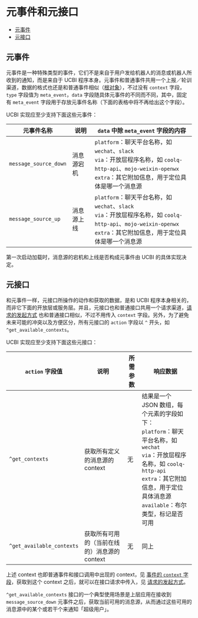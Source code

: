 # 元事件和元接口

<!-- TOC -->

- [元事件](#元事件)
- [元接口](#元接口)

<!-- /TOC -->

## 元事件

元事件是一种特殊类型的事件，它们不是来自于用户发给机器人的消息或机器人所收到的通知，而是来自于 UCBI 程序本身。元事件和普通事件共用一个上报／轮训渠道，数据的格式也还是和普通事件相似（[根对象](Event.md#根对象)），不过没有 `context` 字段，`type` 字段值为 `meta_event`，`data` 字段随具体元事件的不同而不同，其中，固定有 `meta_event` 字段用于存放元事件名称（下面的表格中将不再给出这个字段）。

UCBI 实现应至少支持下面这些元事件：

| 元事件名称 | 说明 | `data` 中除 `meta_event` 字段的内容 |
| -------- | ---- | ------------- |
| `message_source_down` | 消息源宕机 | `platform`：聊天平台名称，如 `wechat`、`slack`<br>`via`：开放层程序名称，如 `coolq-http-api`、`mojo-weixin-openwx`<br>`extra`：其它附加信息，用于定位具体是哪一个消息源 |
| `message_source_up` | 消息源上线 | `platform`：聊天平台名称，如 `wechat`、`slack`<br>`via`：开放层程序名称，如 `coolq-http-api`、`mojo-weixin-openwx`<br>`extra`：其它附加信息，用于定位具体是哪一个消息源 |

第一次启动加载时，消息源的宕机和上线是否构成元事件由 UCBI 的具体实现决定。

## 元接口

和元事件一样，元接口所操作的动作和获取的数据，是和 UCBI 程序本身相关的，而非它下面的开放层或服务层。并且，元接口也和普通接口共用一个请求渠道，[请求的发起方式](API.md#请求的发起方式) 也和普通接口相似，不过不用传入 `context` 字段。另外，为了避免未来可能的冲突以及方便区分，所有元接口的 `action` 字段以 `^` 开头，如 `^get_available_contexts`。

UCBI 实现应至少支持下面这些元接口：

| `action` 字段值 | 说明 | 所需参数 | 响应数据 |
| -------------- | --- | ------- | ------- |
| `^get_contexts` | 获取所有定义的消息源的 context | 无 | 结果是一个 JSON 数组，每个元素的字段如下：<br>`platform`：聊天平台名称，如 `wechat`<br>`via`：开放层程序名称，如 `coolq-http-api`<br>`extra`：其它附加信息，用于定位具体消息源<br>`available`：布尔类型，标记是否可用 |
| `^get_available_contexts` | 获取所有可用的（当前在线的）消息源的 context | 无 | 同上 |

上述 context 也即普通事件和接口调用中出现的 context，见 [事件的 `context` 字段](Event.md#context-字段)，获取到这个 context 之后，就可以在接口请求中传入，见 [请求的发起方式](API.md#请求的发起方式)。

`^get_available_contexts` 接口的一个典型使用场景是上层应用在接收到 `message_source_down` 元事件之后，获取当前可用的消息源，从而通过这些可用的消息源中的某个或若干个来通知「超级用户」。
